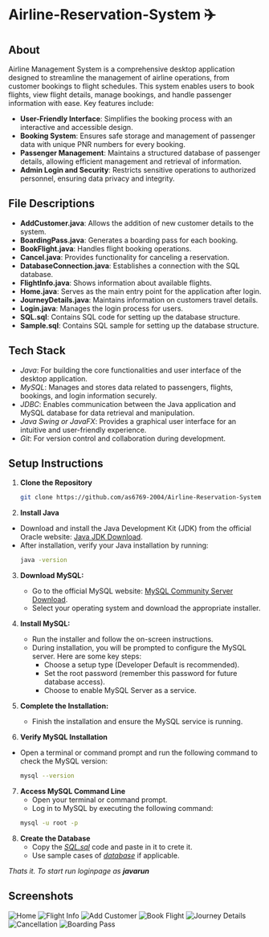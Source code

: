 # Airline-Reservation-System ̌✈️

## About
Airline Management System is a comprehensive desktop application designed to streamline the management of airline operations, from customer bookings to flight schedules. This system enables users to book flights, view flight details, manage bookings, and handle passenger information with ease. Key features include:
- **User-Friendly Interface**: Simplifies the booking process with an interactive and accessible design.
- **Booking System**: Ensures safe storage and management of passenger data with unique PNR numbers for every booking.
- **Passenger Management**: Maintains a structured database of passenger details, allowing efficient management and retrieval of information.
- **Admin Login and Security**: Restricts sensitive operations to authorized personnel, ensuring data privacy and integrity.

## File Descriptions
- **AddCustomer.java**: Allows the addition of new customer details to the system.
- **BoardingPass.java**: Generates a boarding pass for each booking.
- **BookFlight.java**: Handles flight booking operations.
- **Cancel.java**: Provides functionality for canceling a reservation.
- **DatabaseConnection.java**: Establishes a connection with the SQL database.
- **FlightInfo.java**: Shows information about available flights.
- **Home.java**: Serves as the main entry point for the application after login.
- **JourneyDetails.java**: Maintains information on customers travel details.
- **Login.java**: Manages the login process for users.
- **SQL.sql**: Contains SQL code for setting up the database structure.
- **Sample.sql**: Contains SQL sample for setting up the database structure.

## Tech Stack
- *Java*: For building the core functionalities and user interface of the desktop application.
- *MySQL*: Manages and stores data related to passengers, flights, bookings, and login information securely.
- *JDBC*: Enables communication between the Java application and MySQL database for data retrieval and manipulation.
- *Java Swing or JavaFX*: Provides a graphical user interface for an intuitive and user-friendly experience.
- *Git*: For version control and collaboration during development.


## Setup Instructions

1. **Clone the Repository**
   ```bash
   git clone https://github.com/as6769-2004/Airline-Reservation-System.git
2. **Install Java**
- Download and install the Java Development Kit (JDK) from the official Oracle website: [Java JDK Download](https://www.oracle.com/java/technologies/javase-jdk11-downloads.html).
- After installation, verify your Java installation by running:
  ```bash
  java -version

3. **Download MySQL:**
   - Go to the official MySQL website: [MySQL Community Server Download](https://dev.mysql.com/downloads/installer/).
   - Select your operating system and download the appropriate installer.

4. **Install MySQL:**
   - Run the installer and follow the on-screen instructions.
   - During installation, you will be prompted to configure the MySQL server. Here are some key steps:
     - Choose a setup type (Developer Default is recommended).
     - Set the root password (remember this password for future database access).
     - Choose to enable MySQL Server as a service.

5. **Complete the Installation:**
   - Finish the installation and ensure the MySQL service is running.

6. **Verify MySQL Installation**
- Open a terminal or command prompt and run the following command to check the MySQL version:
  ```bash
  mysql --version
  
7. **Access MySQL Command Line**
   - Open your terminal or command prompt.
   - Log in to MySQL by executing the following command:
   ```bash
   mysql -u root -p
   
8. **Create the Database**
   - Copy the *[SQL.sql](https://github.com/as6769-2004/Airline-Reservation-System/blob/main/SQL.sql)* code and paste in it to crete it.
   - Use sample cases of *[database](https://github.com/as6769-2004/Airline-Reservation-System/blob/main/sample.sql)* if applicable.

*Thats it.*
*To start run loginpage as **javarun***

## Screenshots

<img src="https://github.com/as6769-2004/Airline-Reservation-System/blob/main/screenshots/Home.png" alt="Home" style="width: auto; height: auto;">
<img src="https://github.com/as6769-2004/Airline-Reservation-System/blob/main/screenshots/Flight_info.png" alt="Flight Info" style="width: auto; height: auto;">
<img src="https://github.com/as6769-2004/Airline-Reservation-System/blob/main/screenshots/Add_customer.png" alt="Add Customer" style="width: auto; height: auto;">
<img src="https://github.com/as6769-2004/Airline-Reservation-System/blob/main/screenshots/Book_flight.png" alt="Book Flight" style="width: auto; height: auto;">
<img src="https://github.com/as6769-2004/Airline-Reservation-System/blob/main/screenshots/Jpurney_detail.png" alt="Journey Details" style="width: auto; height: auto;">
<img src="https://github.com/as6769-2004/Airline-Reservation-System/blob/main/screenshots/Cancellation.png" alt="Cancellation" style="width: auto; height: auto;">
<img src="https://github.com/as6769-2004/Airline-Reservation-System/blob/main/screenshots/Boarding_pass.png" alt="Boarding Pass" style="width: auto; height: auto;">
